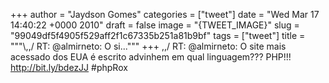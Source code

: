 
+++
author = "Jaydson Gomes"
categories = ["tweet"]
date = "Wed Mar 17 14:40:22 +0000 2010"
draft = false
image = "{TWEET_IMAGE}"
slug = "99049df5f4905f529aff2f1c67335b251a81b9bf"
tags = ["tweet"]
title = """&#92;,,/ RT: @almirneto: O si..."""
+++
\,,/ RT: @almirneto: O site mais acessado dos EUA é escrito advinhem em qual linguagem??? PHP!!! http://bit.ly/bdezJJ #phpRox
